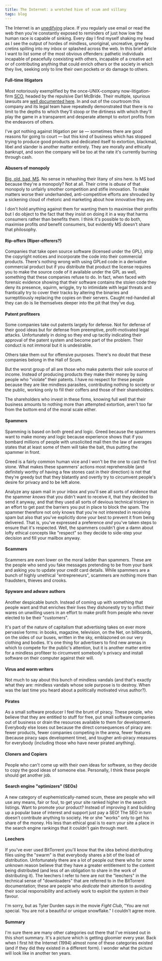 ```yaml
---
title: The Internet: a wretched hive of scum and villany
tags: blog
---
```


The Internet is an [unedifying](http://dictionary.reference.com/search?q=unedifying) place. If you regularly use email or read the web then you're constantly exposed to reminders of just how low the human race is capable of sinking. Every day I find myself shaking my head as I see the output of hordes of mindless, unoriginal, uncreative, greedy cretins spilling into my inbox or splashed across the web. In this brief article I want to list some of the most obvious offenders: pathetic individuals incapable of peacefully coexisting with others, incapable of a creative act or of contributing anything that could enrich others or the society in which they live, seeking only to line their own pockets or do damage to others.

#### Full-time litigators

Most notoriously exemplified by the once-UNIX-company now-litigation-firm [SCO](http://www.sco.com/), headed by the repulsive Darl McBride. Their multiple, spurious lawsuits are [well documented here](http://groklaw.net/). In and out of the courtroom this company and its legal team have repeatedly demonstrated that there is no limit to the depths to which they'll stoop or the dirtiness with which they'll play the game in a transparent and desperate attempt to extort profits from the endeavors of others.

I've got nothing against litigation per se — sometimes there are good reasons for going to court — but this kind of business which has stopped trying to produce good products and dedicated itself to extortion, blackmail, libel and slander is another matter entirely. They are morally and ethically bankrupt, and soon the company will be too at the rate it's currently burning through cash.

#### Abusers of monopoly

[Big, old, bad, MS](http://www.microsoft.com/). No sense in rehashing their litany of sins here. Is MS bad because they're a monopoly? Not at all. Their crime is _abuse_ of that monopoly to unfairly smother competition and stifle innovation. To make matters worse their underhanded, anti-competitive efforts are shrouded by a sickening cloud of rhetoric and marketing about how innovative they are.

I don't hold anything against them for wanting them to maximise their profits but I do object to the fact that they insist on doing it in a way that harms consumers rather than benefits them. I think it's possible to do both, maximise profits _and_ benefit consumers, but evidently MS doesn't share that philosophy.

#### Rip-offers (Riper-offerers?)

Companies that take open source software (licensed under the GPL), strip the copyright notices and incorporate the code into their commercial products. There's nothing wrong with using GPLed code in a derivative commercial product but if you distribute that product the license requires you to make the source code of it available under the GPL as well, something that these companies refuse to do. In fact, when faced with forensic evidence showing that their software contains the stolen code they deny its presence, squirm, wriggle, try to intimidate with legal threats and frantically try to cover their tracks by altering the binaries and surreptitiously replacing the copies on their servers. Caught red-handed all they can do is lie themselves deeper into the pit that they've dug.

#### Patent profiteers

Some companies take out patents largely for defense. Not for defense of their good ideas but for defense from preemptive, profit-motivated legal attacks. Unfortunately in doing so they end up tacitly indicating their approval of the patent system and become part of the problem. Their conduct is not immoral but it is undesirable.

Others take them out for offensive purposes. There's no doubt that these companies belong in the Hall of Scum.

But the worst group of all are those who make patents their sole source of income. Instead of producing products they make their money by suing people who "violate" their patents. I have no respect for these people because they are like mindless parasites, contributing nothing to society or the public, working only to fill their coffers and those of their shareholders.

The shareholders who invest in these firms, knowing full well that their business amounts to nothing more than attempted extortion, aren't too far from the bottom end of the moral scale either.

#### Spammers

Spamming is based on both greed and logic. Greed because the spammers want to make money and logic because experience shows that if you bombard millions of people with unsolicited mail then the law of averages states that at least some of them will take the bait, thus putting the spammer in front.

Greed is a fairly common human vice and I won't be the one to cast the first stone. What makes these spammers' actions most reprehensible (and definitely worthy of having a few stones cast in their direction) is not that they're greedy but that they blatantly and overtly try to circumvent people's desire for privacy and to be left alone.

Analyze any spam mail in your inbox and you'll see all sorts of evidence that the spammer _knows_ that you didn't want to receive it, that they decided to send it anyway, and that they used all sorts of devious technical trickery in an effort to get past the barriers you put in place to block the spam. The spammer therefore not only knows that you're not interested in receiving spam but also that you've explicitly done your best to prevent it from being delivered. That is, you've expressed a preference _and_ you've taken steps to ensure that it's respected. Well, the spammers couldn't give a damn about lofty ethical concepts like "respect" so they decide to side-step your decision and fill your mailbox anyway.

#### Scammers

Scammers are even lower on the moral ladder than spammers. These are the people who send you fake messages pretending to be from your bank and asking you to update your credit card details. While spammers are a bunch of highly unethical "entrepreneurs", scammers are nothing more than fraudsters, thieves and crooks.

#### Spyware and adware authors

Another despicable bunch. Instead of coming up with something that people want and that enriches their lives they dishonestly try to inflict their wares on unwilling users in an effort to make profit from people who never elected to be their "customers".

It's part of the nature of capitalism that advertising takes on ever more pervasive forms: in books, magazine, television, on the Net, on billboards, on the sides of our buses, written in the sky, emblazoned on our very clothing and bodies. It's one thing for advertisers to find new arenas in which to compete for the public's attention, but it is another matter entire for a mindless profiteer to circumvent somebody's privacy and install software on their computer against their will.

#### Virus and worm writers

Not much to say about this bunch of mindless vandals (and that's exactly what they are: mindless vandals whose sole purpose is to destroy. When was the last time you heard about a politically motivated virus author?).

#### Pirates

As a small software producer I feel the brunt of piracy. These people, who believe that they are entitled to stuff for free, put small software companies out of business or drain the resources available to them for development. Everybody else loses out because the direct consequences of piracy are: fewer products, fewer companies competing in the arena, fewer features (because piracy saps development time), and tougher anti-piracy measures for everybody (including those who have never pirated anything).

#### Cloners and Copiers

People who can't come up with their own ideas for software, so they decide to copy the good ideas of someone else. Personally, I think these people should get another job.

#### Search engine "optimizers" (SEOs)

A new category of euphemistically-named scum, these are people who will use any means, fair or foul, to get your site ranked higher in the search listings. Want to promote your product? Instead of improving it and building up a popular base of interest and support just pay a SEO! The SEO in turn doesn't contribute anything to society. He or she "works" only to get his share of the money. His less than ethical goal is to earn your site a place in the search engine rankings that it couldn't gain through merit.

#### Leechers

If you've ever used BitTorrent you'll know that the idea behind distributing files using the "swarm" is that everybody shares a bit of the load of distribution. Unfortunately there are a lot of people out there who for some unknown reason believe that they have a greater entitlement to the content being distributed (and less of an obligation to share in the work of distributing it). The leechers I refer to here are not the "leechers" in the technical sense of "downloaders" that are referred to in the BitTorrent documentation; these are people who _dedicate_ their attention to avoiding their social responsibility and actively work to exploit the system in their favour.

I'm sorry, but as Tyler Durden says in the movie _Fight Club_, "You are not special. You are not a beautiful or unique snowflake." I couldn't agree more.

#### Summary

I'm sure there are many other categories out there that I've missed out in this short summary. It's a picture which is getting gloomier every year. Back when I first hit the Internet (1994) almost none of these categories existed (and if they did they existed in a different form). I wonder what the picture will look like in another ten years.

